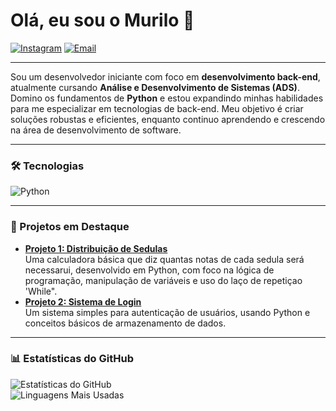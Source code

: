 # Olá, eu sou o Murilo 👋  

[![Instagram](https://img.shields.io/badge/-Instagram-BC2A8D?style=flat&logo=instagram&logoColor=white)](https://www.instagram.com/oo.farias)  [![Email](https://img.shields.io/badge/-Email-D14836?style=flat&logo=gmail&logoColor=white)](mailto:murilosaueressyfarias@gmail.com)


---

Sou um desenvolvedor iniciante com foco em **desenvolvimento back-end**, atualmente cursando **Análise e Desenvolvimento de Sistemas (ADS)**. Domino os fundamentos de **Python** e estou expandindo minhas habilidades para me especializar em tecnologias de back-end. Meu objetivo é criar soluções robustas e eficientes, enquanto continuo aprendendo e crescendo na área de desenvolvimento de software.  

---

### 🛠️ Tecnologias  

![Python](https://img.shields.io/badge/-Python-3776AB?style=flat&logo=python&logoColor=white)  

---

### 🚀 Projetos em Destaque  

- **[Projeto 1: Distribuição de Sedulas](https://github.com/MuriloFariass/Distribution-of-Sedules/blob/main/71saque.py)**  
  Uma calculadora básica que diz quantas notas de cada sedula será necessarui, desenvolvido em Python, com foco na
  lógica de programação, manipulação de variáveis e uso do laço de repetiçao 'While".
- **[Projeto 2: Sistema de Login](link)**  
  Um sistema simples para autenticação de usuários, usando Python e conceitos básicos de armazenamento de dados.  

---

### 📊 Estatísticas do GitHub  

![Estatísticas do GitHub](https://github-readme-stats.vercel.app/api?username=MuriloFariass&show_icons=true&theme=radical)  
![Linguagens Mais Usadas](https://github-readme-stats.vercel.app/api/top-langs/?username=MuriloFariass&layout=compact&theme=radical)  


